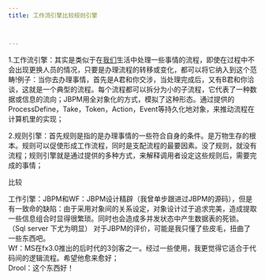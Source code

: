 ```yaml
---
title: 工作流引擎比较规则引擎



---
```

1.工作流引擎：其实是类似于在[我们](https://www.w3cdoc.com)生活中处理一些事情的流程，即使在过程中不会出现更换人员的情况，只要是办理流程的转移或变化，都可以将它纳入到这个范畴!例子：当你去办理事情，首先是A君和你交涉，当处理完成后，又有B君和你洽谈，这就是一个典型的流程。每个流程都可以拆分为小的子流程，它代表了一种数据或信息的流向；JBPM用全对象化的方式，模拟了这种形态。通过提供的ProcessDefine，Take，Token，Action，Event等持久化地对象，来推动流程在计算机里的实现；

2.规则引擎：首先规则是指的是办理事情的一些符合自身的条件。是万物生存的根本。规则可以促使形成工作流程，同时是支配流程的最要因素。没了规则，就没有流程；规则引擎就是通过提供的多种方式，来解释调用者设定这些规则后，需要完成的事情；

比较

工作引擎：JBPM和WF：JBPM设计精辟（我曾单步跟进过JBPM的源码），但是有一致命的缺陷：由于采用对象间的关系设定，对象设计过于追求完美，造成提取一些信息组合时显得很繁琐。同时也会造成多并发状态中产生数据表的死锁。（Sql server 下尤为明显） 对于JBPM的评价，可能是我只懂了些皮毛，扭曲了一些东西吧。  
Wf：MS在fx3.0推出的后时代的3剑客之一。经过一些使用，我更觉得它适合于代码间的逻辑流程。希望他愈来愈好；  
Drool：这个东西好！
